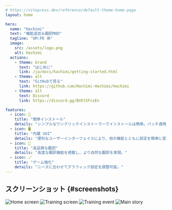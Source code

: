 ```yaml
---
# https://vitepress.dev/reference/default-theme-home-page
layout: home

hero:
  name: "Hachimi"
  text: "機能追加＆翻訳MOD"
  tagline: "UM:PD 用"
  image:
    src: /assets/logo.png
    alt: Hachimi
  actions:
    - theme: brand
      text: "はじめに"
      link: /ja/docs/hachimi/getting-started.html
    - theme: alt
      text: "GitHubで見る"
      link: https://github.com/Hachimi-Hachimi/Hachimi
    - theme: alt
      text: Discord
      link: https://discord.gg/BVEt5FcxEn

features:
  - icon: 🚀
    title: "簡単インストール"
    details: "シンプルなワンクリックインストーラーでインストールは簡単。パッチ適用は一切不要。すべてのセットアップはゲーム内で完結し、面倒な設定は不要。"
  - icon: 🖥️
    title: "内蔵 GUI"
    details: "便利なユーザーインターフェイスにより、他の機能とともに設定を簡単に変更可能。"
  - icon: 📝
    title: "高品質な翻訳"
    details: "高度な翻訳機能を搭載し、より自然な翻訳を実現。"
  - icon: 🪄
    title: "ゲーム強化"
    details: "ニーズに合わせてグラフィック設定を調整可能。"
---
```


## スクリーンショット {#screenshots}

<div class="gallery">
  <img class="item grid-4" src="/assets/screen1.jpg" alt="Home screen">
  <img class="item grid-4" src="/assets/screen2.jpg" alt="Training screen">
  <img class="item grid-4" src="/assets/screen3.jpg" alt="Training event">
  <img class="item grid-4" src="/assets/screen4.jpg" alt="Main story">
</div>